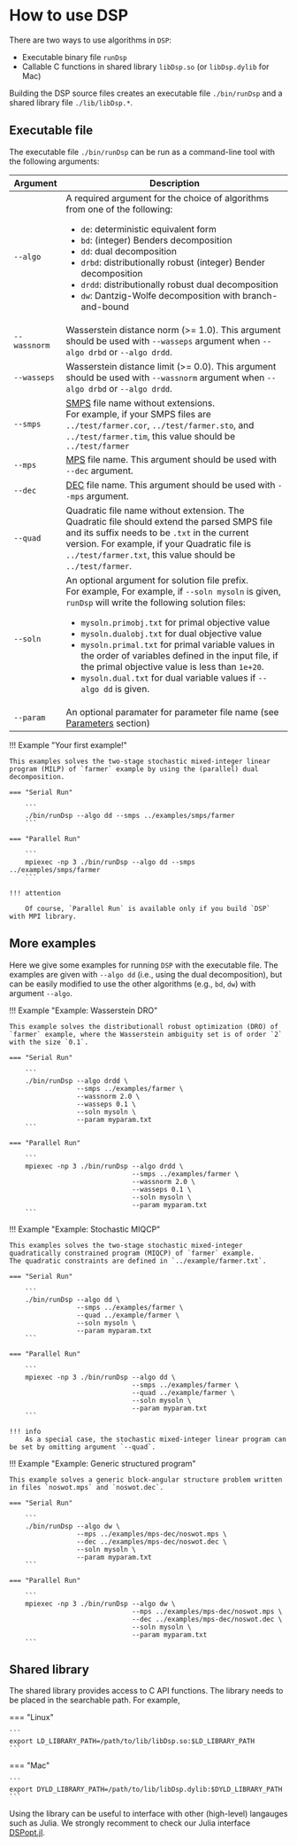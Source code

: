 # How to use DSP

There are two ways to use algorithms in `DSP`:

- Executable binary file `runDsp`
- Callable C functions in shared library `libDsp.so` (or `libDsp.dylib` for Mac)

Building the DSP source files creates an executable file `./bin/runDsp` and a shared library file `./lib/libDsp.*`.

## Executable file

The executable file `./bin/runDsp` can be run as a command-line tool with the following arguments:

| Argument     | Description |
| ------------ | ----------- |
| `--algo`     | A required argument for the choice of algorithms from one of the following:<ul><li>`de`: deterministic equivalent form</li><li>`bd`: (integer) Benders decomposition</li><li>`dd`: dual decomposition</li><li>`drbd`: distributionally robust (integer) Bender decomposition</li><li>`drdd`: distributionally robust dual decomposition</li><li>`dw`: Dantzig-Wolfe decomposition with branch-and-bound</li></ul> |
| `--wassnorm` | Wasserstein distance norm (>= 1.0). This argument should be used with `--wasseps` argument when `--algo drbd` or `--algo drdd`.|
| `--wasseps`  | Wasserstein distance limit (>= 0.0). This argument should be used with `--wassnorm` argument when `--algo drbd` or `--algo drdd`. |
| `--smps`     | [SMPS](https://ieeexplore.ieee.org/abstract/document/8142546) file name without extensions.<br>For example, if your SMPS files are `../test/farmer.cor`, `../test/farmer.sto`, and `../test/farmer.tim`, this value should be `../test/farmer` |
| `--mps`      | [MPS](https://neos-guide.org/content/mps-format) file name. This argument should be used with `--dec` argument. |
| `--dec`      | [DEC](https://gcg.or.rwth-aachen.de/doc/reader__dec_8h.html) file name. This argument should be used with `--mps` argument. |
| `--quad`     | Quadratic file name without extension. The Quadratic file should extend the parsed SMPS file and its suffix needs to be `.txt` in the current version. For example, if your Quadratic file is `../test/farmer.txt`, this value should be `../test/farmer`. |
| `--soln`     | An optional argument for solution file prefix.<br>For example, For example, if `--soln mysoln` is given, `runDsp` will write the following solution files:<ul><li>`mysoln.primobj.txt` for primal objective value</li><li>`mysoln.dualobj.txt` for dual objective value</li><li>`mysoln.primal.txt` for primal variable values in the order of variables defined in the input file, if the primal objective value is less than `1e+20`.</li><li>`mysoln.dual.txt` for dual variable values if `--algo dd` is given.</li></ul> |
| `--param`    | An optional paramater for parameter file name (see [Parameters](./parameters.md) section)|


!!! Example "Your first example!"

    This examples solves the two-stage stochastic mixed-integer linear program (MILP) of `farmer` example by using the (parallel) dual decomposition.

    === "Serial Run"

        ```
        ./bin/runDsp --algo dd --smps ../examples/smps/farmer
        ```

    === "Parallel Run"

        ```
        mpiexec -np 3 ./bin/runDsp --algo dd --smps ../examples/smps/farmer
        ```

    !!! attention

        Of course, `Parallel Run` is available only if you build `DSP` with MPI library.

## More examples

Here we give some examples for running `DSP` with the executable file.
The examples are given with `--algo dd` (i.e., using the dual decomposition), but can be easily modified to use the other algorithms (e.g., `bd`, `dw`) with argument `--algo`.

!!! Example "Example: Wasserstein DRO"

    This example solves the distributionall robust optimization (DRO) of `farmer` example, where the Wasserstein ambiguity set is of order `2` with the size `0.1`.

    === "Serial Run"

        ```
        ./bin/runDsp --algo drdd \
                     --smps ../examples/farmer \
                     --wassnorm 2.0 \
                     --wasseps 0.1 \
                     --soln mysoln \
                     --param myparam.txt
        ```

    === "Parallel Run"

        ```
        mpiexec -np 3 ./bin/runDsp --algo drdd \
                                   --smps ../examples/farmer \
                                   --wassnorm 2.0 \
                                   --wasseps 0.1 \
                                   --soln mysoln \
                                   --param myparam.txt
        ```

!!! Example "Example: Stochastic MIQCP"

    This examples solves the two-stage stochastic mixed-integer quadratically constrained program (MIQCP) of `farmer` example.
    The quadratic constraints are defined in `../example/farmer.txt`.

    === "Serial Run"

        ```
        ./bin/runDsp --algo dd \
                     --smps ../examples/farmer \
                     --quad ../example/farmer \
                     --soln mysoln \
                     --param myparam.txt
        ```

    === "Parallel Run"

        ```
        mpiexec -np 3 ./bin/runDsp --algo dd \
                                   --smps ../examples/farmer \
                                   --quad ../example/farmer \
                                   --soln mysoln \
                                   --param myparam.txt
        ```

    !!! info
        As a special case, the stochastic mixed-integer linear program can be set by omitting argument `--quad`.

!!! Example "Example: Generic structured program"

    This example solves a generic block-angular structure problem written in files `noswot.mps` and `noswot.dec`.

    === "Serial Run"

        ```
        ./bin/runDsp --algo dw \
                     --mps ../examples/mps-dec/noswot.mps \
                     --dec ../examples/mps-dec/noswot.dec \
                     --soln mysoln \
                     --param myparam.txt
        ```

    === "Parallel Run"

        ```
        mpiexec -np 3 ./bin/runDsp --algo dw \
                                   --mps ../examples/mps-dec/noswot.mps \
                                   --dec ../examples/mps-dec/noswot.dec \
                                   --soln mysoln \
                                   --param myparam.txt
        ```

## Shared library

The shared library provides access to C API functions.
The library needs to be placed in the searchable path.
For example,

=== "Linux"

    ```
    export LD_LIBRARY_PATH=/path/to/lib/libDsp.so:$LD_LIBRARY_PATH
    ```

=== "Mac"

    ```
    export DYLD_LIBRARY_PATH=/path/to/lib/libDsp.dylib:$DYLD_LIBRARY_PATH
    ```

Using the library can be useful to interface with other (high-level) langauges such as Julia.
We strongly recomment to check our Julia interface [DSPopt.jl](https://github.com/kibaekkim/DSPopt.jl).
